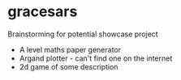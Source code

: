 # gracesars
Brainstorming for potential showcase project

 * A level maths paper generator
 * Argand plotter - can't find one on the internet
 * 2d game of some description

